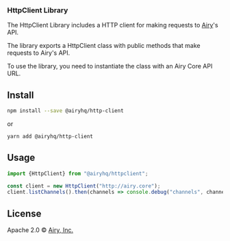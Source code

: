 ### HttpClient Library

The HttpClient Library includes a HTTP client for making requests to [Airy](https://airy.co/docs/core/)'s API.

The library exports a HttpClient class with public methods that make requests to Airy's API.

To use the library, you need to instantiate the class with an Airy Core API URL.

## Install

```bash
npm install --save @airyhq/http-client
```

or

```bash
yarn add @airyhq/http-client
```

## Usage

```typescript
import {HttpClient} from "@airyhq/httpclient";

const client = new HttpClient("http://airy.core");
client.listChannels().then(channels => console.debug("channels", channels));
```

## License

Apache 2.0 © [Airy, Inc.](https://airy.co)
